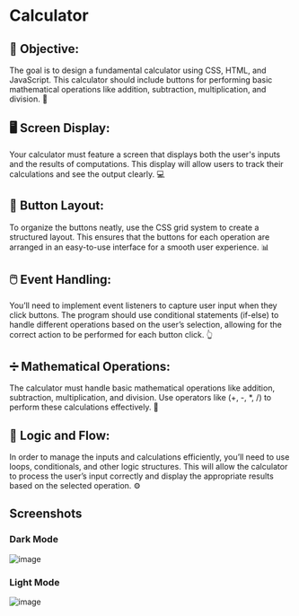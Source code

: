 # Calculator
## 🎯 Objective:
The goal is to design a fundamental calculator using CSS, HTML, and JavaScript. This calculator should include buttons for performing basic mathematical operations like addition, subtraction, multiplication, and division. 🧮

## 🖥️ Screen Display:
Your calculator must feature a screen that displays both the user's inputs and the results of computations. This display will allow users to track their calculations and see the output clearly. 💻

## 🔲 Button Layout:
To organize the buttons neatly, use the CSS grid system to create a structured layout. This ensures that the buttons for each operation are arranged in an easy-to-use interface for a smooth user experience. 📊

## 🖱️ Event Handling:
You’ll need to implement event listeners to capture user input when they click buttons. The program should use conditional statements (if-else) to handle different operations based on the user’s selection, allowing for the correct action to be performed for each button click. 👆

## ➗ Mathematical Operations:
The calculator must handle basic mathematical operations like addition, subtraction, multiplication, and division. Use operators like (+, -, *, /) to perform these calculations effectively. 🔢

## 🔄 Logic and Flow:
In order to manage the inputs and calculations efficiently, you’ll need to use loops, conditionals, and other logic structures. This will allow the calculator to process the user’s input correctly and display the appropriate results based on the selected operation. ⚙️


## Screenshots

### Dark Mode
![image](https://github.com/user-attachments/assets/803f31ed-5ce4-420d-b450-811548a1f9db)

### Light Mode
![image](https://github.com/user-attachments/assets/841b234f-9b04-4522-8c0c-a2d0b93b8e62)








